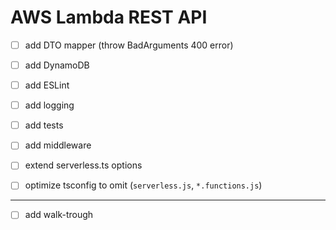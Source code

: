 # AWS Lambda REST API

-   [ ] add DTO mapper (throw BadArguments 400 error)
-   [ ] add DynamoDB
-   [ ] add ESLint
-   [ ] add logging
-   [ ] add tests
-   [ ] add middleware
-   [ ] extend serverless.ts options

-   [ ] optimize tsconfig to omit (`serverless.js`, `*.functions.js`)

---

-   [ ] add walk-trough
